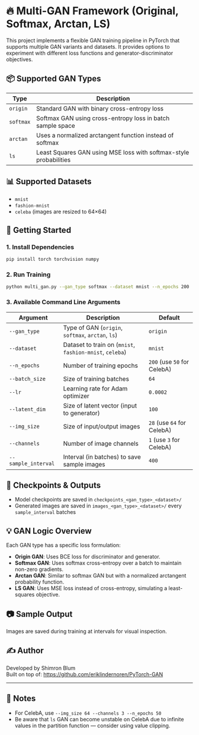# 🔥 Multi-GAN Framework (Original, Softmax, Arctan, LS)

This project implements a flexible GAN training pipeline in PyTorch that supports multiple GAN variants and datasets. It provides options to experiment with different loss functions and generator-discriminator objectives.

## 📦 Supported GAN Types

| Type     | Description |
|----------|-------------|
| `origin` | Standard GAN with binary cross-entropy loss |
| `softmax` | Softmax GAN using cross-entropy loss in batch sample space |
| `arctan` | Uses a normalized arctangent function instead of softmax |
| `ls`     | Least Squares GAN using MSE loss with softmax-style probabilities |

## 📊 Supported Datasets

- `mnist`
- `fashion-mnist`
- `celeba` (images are resized to 64×64)

## 🚀 Getting Started

### 1. Install Dependencies

```bash
pip install torch torchvision numpy
```

### 2. Run Training

```bash
python multi_gan.py --gan_type softmax --dataset mnist --n_epochs 200
```

### 3. Available Command Line Arguments

| Argument | Description | Default |
|----------|-------------|---------|
| `--gan_type` | Type of GAN (`origin`, `softmax`, `arctan`, `ls`) | `origin` |
| `--dataset` | Dataset to train on (`mnist`, `fashion-mnist`, `celeba`) | `mnist` |
| `--n_epochs` | Number of training epochs | `200` (use `50` for CelebA) |
| `--batch_size` | Size of training batches | `64` |
| `--lr` | Learning rate for Adam optimizer | `0.0002` |
| `--latent_dim` | Size of latent vector (input to generator) | `100` |
| `--img_size` | Size of input/output images | `28` (use `64` for CelebA) |
| `--channels` | Number of image channels | `1` (use `3` for CelebA) |
| `--sample_interval` | Interval (in batches) to save sample images | `400` |

## 📁 Checkpoints & Outputs

- Model checkpoints are saved in `checkpoints_<gan_type>_<dataset>/`
- Generated images are saved in `images_<gan_type>_<dataset>/` every `sample_interval` batches

## 💡 GAN Logic Overview

Each GAN type has a specific loss formulation:

- **Origin GAN**: Uses BCE loss for discriminator and generator.
- **Softmax GAN**: Uses softmax cross-entropy over a batch to maintain non-zero gradients.
- **Arctan GAN**: Similar to softmax GAN but with a normalized arctangent probability function.
- **LS GAN**: Uses MSE loss instead of cross-entropy, simulating a least-squares objective.

## 📷 Sample Output
Images are saved during training at intervals for visual inspection.

## ✍️ Author

Developed by Shimron Blum  
Built on top of: https://github.com/eriklindernoren/PyTorch-GAN

---

## 📌 Notes

- For CelebA, use `--img_size 64 --channels 3 --n_epochs 50`
- Be aware that `ls` GAN can become unstable on CelebA due to infinite values in the partition function — consider using value clipping.
